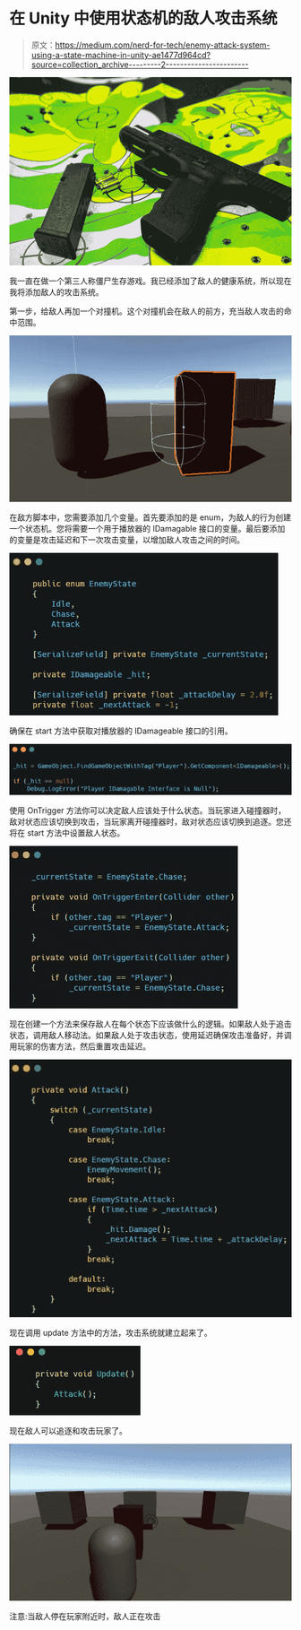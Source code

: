 # 在 Unity 中使用状态机的敌人攻击系统

> 原文：<https://medium.com/nerd-for-tech/enemy-attack-system-using-a-state-machine-in-unity-ae1477d964cd?source=collection_archive---------2----------------------->

![](img/17c14e9b1103fa50faced9794e60c918.png)

我一直在做一个第三人称僵尸生存游戏。我已经添加了敌人的健康系统，所以现在我将添加敌人的攻击系统。

第一步，给敌人再加一个对撞机。这个对撞机会在敌人的前方，充当敌人攻击的命中范围。

![](img/7df9575c292bfcc8c0bb4b042f7cb740.png)

在敌方脚本中，您需要添加几个变量。首先要添加的是 enum，为敌人的行为创建一个状态机。您将需要一个用于播放器的 IDamagable 接口的变量。最后要添加的变量是攻击延迟和下一次攻击变量，以增加敌人攻击之间的时间。

![](img/2b3590b355dcc23faca9677c4c0b24b1.png)

确保在 start 方法中获取对播放器的 IDamageable 接口的引用。

![](img/24c5f8f73360e849ce19e99ca2e98724.png)

使用 OnTrigger 方法你可以决定敌人应该处于什么状态。当玩家进入碰撞器时，敌对状态应该切换到攻击，当玩家离开碰撞器时，敌对状态应该切换到追逐。您还将在 start 方法中设置敌人状态。

![](img/bfb4807c93338d2750cb6168be5c040e.png)

现在创建一个方法来保存敌人在每个状态下应该做什么的逻辑。如果敌人处于追击状态，调用敌人移动法。如果敌人处于攻击状态，使用延迟确保攻击准备好，并调用玩家的伤害方法，然后重置攻击延迟。

![](img/c87a22291c7c9f0f96beec4c1f7f975c.png)

现在调用 update 方法中的方法，攻击系统就建立起来了。

![](img/69af2d6d97f3eb1270ed3d94248e2160.png)

现在敌人可以追逐和攻击玩家了。

![](img/f76726bc8bb6bbca8e0baf7a78538183.png)

注意:当敌人停在玩家附近时，敌人正在攻击